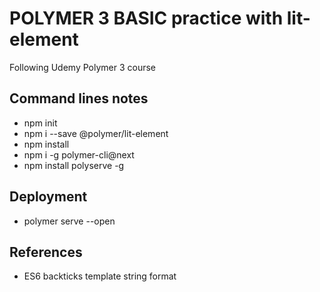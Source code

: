 # POLYMER 3 BASIC practice with lit-element

Following Udemy Polymer 3 course

## Command lines notes
* npm init
* npm i --save @polymer/lit-element
* npm install
* npm i -g polymer-cli@next
* npm install polyserve -g

## Deployment
* polymer serve --open

## References
* ES6 backticks template string format